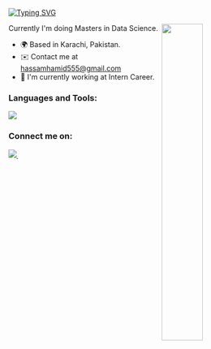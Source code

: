 [![Typing SVG](https://readme-typing-svg.demolab.com?font=Fira+Code&pause=1000&color=094EFF&multiline=true&width=435&height=60&lines=Hi%2C+My+name+is+Hassam+Hamid;I'm+a+Data+Analyst+and+Data+Scientist+)](https://git.io/typing-svg)

<img width="40%" src="https://r7q6w9z6.rocketcdn.me/career/wp-content/uploads/2020/03/hello.gif" align="right" />

Currently I'm doing Masters in Data Science.

* 🌍  Based in Karachi, Pakistan.
* ✉️  Contact me at [hassamhamid555@gmail.com](mailto:hassamhamid555@gmail.com)
* 🚀  I'm currently working at Intern Career.


### Languages and Tools:

<p align="left">
    <img src="https://skillicons.dev/icons?i=mysql,postgresql,python,microsoftexcel,powerbi,html,css,bootstrap,bash,powershell,github,vscode&perline=8"/>
</p>

### Connect me on:

<p align="left">
    <a href="https://www.linkedin.com/in/hassam-hamid-007h" target="_blank" rel="noreferrer">
        <img src="https://skillicons.dev/icons?i=linkedin"/>&thinsp;
  </a>
    
</p>
